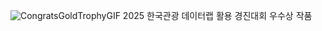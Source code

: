 ![CongratsGoldTrophyGIF](https://github.com/user-attachments/assets/1fe07fee-2799-41b9-94a0-53c767c425a4)
2025 한국관광 데이터랩 활용 경진대회 우수상 작품
